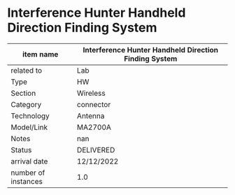 
# Interference Hunter Handheld Direction Finding System

| item name | Interference Hunter Handheld Direction Finding System |
| -------- | -------- | 
| related to | Lab | 
| Type | HW | 
| Section | Wireless | 
| Category | connector |
| Technology | Antenna |
| Model/Link | MA2700A |
| Notes | nan |
| Status | DELIVERED |
| arrival date | 12/12/2022 |
| number of instances | 1.0 | 
        